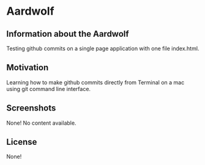 # Aardwolf
## Information about the Aardwolf
Testing github commits on a single page application with one file index.html.

## Motivation
Learning how to make github commits directly from Terminal on a mac using git command line interface.

## Screenshots
None!  No content available. 

## License
None!

